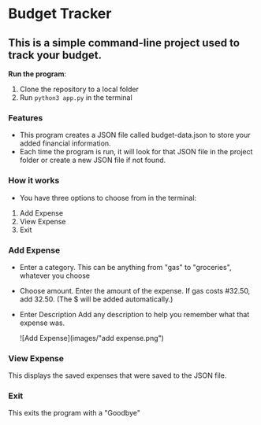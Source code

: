 # Budget Tracker

## This is a simple command-line project used to track your budget.

**Run the program**:
1. Clone the repository to a local folder
2. Run `python3 app.py` in the terminal

### Features

- This program creates a JSON file called budget-data.json to store your added financial information.
- Each time the program is run, it will look for that JSON file in the project folder or create a new JSON file if not found.

### How it works

- You have three options to choose from in the terminal:
1. Add Expense
2. View Expense
3. Exit

### Add Expense
- Enter a category.
This can be anything from "gas" to "groceries", whatever you choose

- Choose amount.
Enter the amount of the expense. If gas costs #32.50, add 32.50. (The $ will be added automatically.)

- Enter Description
  Add any description to help you remember what that expense was.

  ![Add Expense](images/"add expense.png")

### View Expense
This displays the saved expenses that were saved to the JSON file.

### Exit
This exits the program with a "Goodbye"
  
 
  

